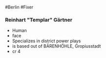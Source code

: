 #Berlin #Fixer 
### Reinhart "Templar" Gärtner
- Human
- face
- Specializes in district power plays
- is based out of BÄRENHÖHLE, Gropiusstadt
- cr 4